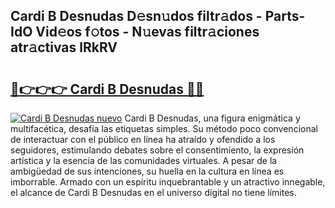 ## Cardi B Desnudas D𝚎sn𝚞dos filtr𝚊dos - Parts-IdO Vid𝚎os f𝚘tos - N𝚞evas filtr𝚊ciones atr𝚊ctivas lRkRV

# <h2><a href="http://mba0puk.tromn.icu/?c=Cardi+B+Desnudas">🔗👉👉👉 Cardi B Desnudas 🔗🔗</a></h2>

[![Cardi B Desnudas nuevo](https://i.imgur.com/pEAQMta.gif)](http://mba0puk.tromn.icu/?c=Cardi+B+Desnudas)
Cardi B Desnudas, una figura enigmática y multifacética, desafía las etiquetas simples. Su método poco convencional de interactuar con el público en línea ha atraído y ofendido a los seguidores, estimulando debates sobre el consentimiento, la expresión artística y la esencia de las comunidades virtuales. A pesar de la ambigüedad de sus intenciones, su huella en la cultura en línea es imborrable. Armado con un espíritu inquebrantable y un atractivo innegable, el alcance de Cardi B Desnudas en el universo digital no tiene límites.
